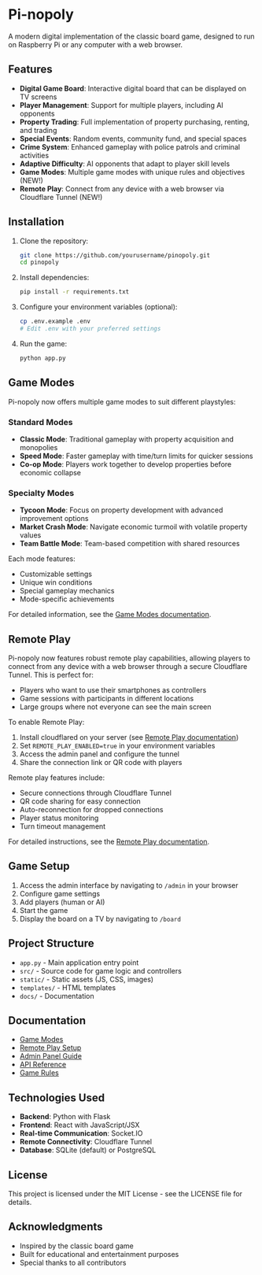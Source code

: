 # Pi-nopoly

A modern digital implementation of the classic board game, designed to run on Raspberry Pi or any computer with a web browser.

## Features

- **Digital Game Board**: Interactive digital board that can be displayed on TV screens
- **Player Management**: Support for multiple players, including AI opponents
- **Property Trading**: Full implementation of property purchasing, renting, and trading
- **Special Events**: Random events, community fund, and special spaces
- **Crime System**: Enhanced gameplay with police patrols and criminal activities
- **Adaptive Difficulty**: AI opponents that adapt to player skill levels
- **Game Modes**: Multiple game modes with unique rules and objectives (NEW!)
- **Remote Play**: Connect from any device with a web browser via Cloudflare Tunnel (NEW!)

## Installation

1. Clone the repository:
   ```bash
   git clone https://github.com/yourusername/pinopoly.git
   cd pinopoly
   ```

2. Install dependencies:
   ```bash
   pip install -r requirements.txt
   ```

3. Configure your environment variables (optional):
   ```bash
   cp .env.example .env
   # Edit .env with your preferred settings
   ```

4. Run the game:
   ```bash
   python app.py
   ```

## Game Modes

Pi-nopoly now offers multiple game modes to suit different playstyles:

### Standard Modes
- **Classic Mode**: Traditional gameplay with property acquisition and monopolies
- **Speed Mode**: Faster gameplay with time/turn limits for quicker sessions
- **Co-op Mode**: Players work together to develop properties before economic collapse

### Specialty Modes
- **Tycoon Mode**: Focus on property development with advanced improvement options
- **Market Crash Mode**: Navigate economic turmoil with volatile property values
- **Team Battle Mode**: Team-based competition with shared resources

Each mode features:
- Customizable settings
- Unique win conditions
- Special gameplay mechanics
- Mode-specific achievements

For detailed information, see the [Game Modes documentation](docs/game-modes.md).

## Remote Play

Pi-nopoly now features robust remote play capabilities, allowing players to connect from any device with a web browser through a secure Cloudflare Tunnel. This is perfect for:

- Players who want to use their smartphones as controllers
- Game sessions with participants in different locations
- Large groups where not everyone can see the main screen

To enable Remote Play:

1. Install cloudflared on your server (see [Remote Play documentation](docs/remote_play.md))
2. Set `REMOTE_PLAY_ENABLED=true` in your environment variables
3. Access the admin panel and configure the tunnel
4. Share the connection link or QR code with players

Remote play features include:
- Secure connections through Cloudflare Tunnel
- QR code sharing for easy connection
- Auto-reconnection for dropped connections
- Player status monitoring
- Turn timeout management

For detailed instructions, see the [Remote Play documentation](docs/remote_play.md).

## Game Setup

1. Access the admin interface by navigating to `/admin` in your browser
2. Configure game settings
3. Add players (human or AI)
4. Start the game
5. Display the board on a TV by navigating to `/board`

## Project Structure

- `app.py` - Main application entry point
- `src/` - Source code for game logic and controllers
- `static/` - Static assets (JS, CSS, images)
- `templates/` - HTML templates
- `docs/` - Documentation

## Documentation

- [Game Modes](docs/game-modes.md)
- [Remote Play Setup](docs/remote_play.md)
- [Admin Panel Guide](docs/admin_panel.md)
- [API Reference](docs/api_reference.md)
- [Game Rules](docs/game_rules.md)

## Technologies Used

- **Backend**: Python with Flask
- **Frontend**: React with JavaScript/JSX
- **Real-time Communication**: Socket.IO
- **Remote Connectivity**: Cloudflare Tunnel
- **Database**: SQLite (default) or PostgreSQL

## License

This project is licensed under the MIT License - see the LICENSE file for details.

## Acknowledgments

- Inspired by the classic board game
- Built for educational and entertainment purposes
- Special thanks to all contributors 